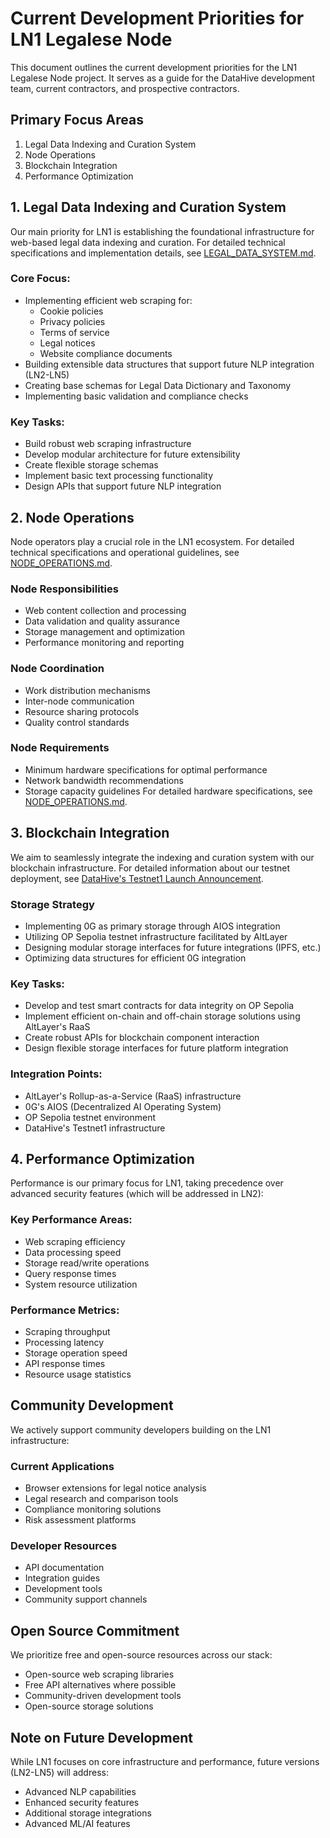 # Current Development Priorities for LN1 Legalese Node

This document outlines the current development priorities for the LN1 Legalese Node project. It serves as a guide for the DataHive development team, current contractors, and prospective contractors.

## Primary Focus Areas

1. Legal Data Indexing and Curation System
2. Node Operations
3. Blockchain Integration
4. Performance Optimization

## 1. Legal Data Indexing and Curation System

Our main priority for LN1 is establishing the foundational infrastructure for web-based legal data indexing and curation. For detailed technical specifications and implementation details, see [LEGAL_DATA_SYSTEM.md](/docs/technical/LEGAL_DATA_SYSTEM.md).

### Core Focus:
- Implementing efficient web scraping for:
  - Cookie policies
  - Privacy policies
  - Terms of service
  - Legal notices
  - Website compliance documents
- Building extensible data structures that support future NLP integration (LN2-LN5)
- Creating base schemas for Legal Data Dictionary and Taxonomy
- Implementing basic validation and compliance checks

### Key Tasks:
- Build robust web scraping infrastructure
- Develop modular architecture for future extensibility
- Create flexible storage schemas
- Implement basic text processing functionality
- Design APIs that support future NLP integration

## 2. Node Operations

Node operators play a crucial role in the LN1 ecosystem. For detailed technical specifications and operational guidelines, see [NODE_OPERATIONS.md](/docs/technical/NODE_OPERATIONS.md).

### Node Responsibilities
- Web content collection and processing
- Data validation and quality assurance
- Storage management and optimization
- Performance monitoring and reporting

### Node Coordination
- Work distribution mechanisms
- Inter-node communication
- Resource sharing protocols
- Quality control standards

### Node Requirements
- Minimum hardware specifications for optimal performance
- Network bandwidth recommendations
- Storage capacity guidelines
For detailed hardware specifications, see [NODE_OPERATIONS.md](/docs/technical/NODE_OPERATIONS.md).

## 3. Blockchain Integration

We aim to seamlessly integrate the indexing and curation system with our blockchain infrastructure. For detailed information about our testnet deployment, see [DataHive's Testnet1 Launch Announcement](https://www.datahive.network/post/datahive-launches-testnet1-on-op-sepolia-facilitated-by-altlayer-advancing-integration-with-0g-aios).

### Storage Strategy
- Implementing 0G as primary storage through AIOS integration
- Utilizing OP Sepolia testnet infrastructure facilitated by AltLayer
- Designing modular storage interfaces for future integrations (IPFS, etc.)
- Optimizing data structures for efficient 0G integration

### Key Tasks:
- Develop and test smart contracts for data integrity on OP Sepolia
- Implement efficient on-chain and off-chain storage solutions using AltLayer's RaaS
- Create robust APIs for blockchain component interaction
- Design flexible storage interfaces for future platform integration

### Integration Points:
- AltLayer's Rollup-as-a-Service (RaaS) infrastructure
- 0G's AIOS (Decentralized AI Operating System)
- OP Sepolia testnet environment
- DataHive's Testnet1 infrastructure

## 4. Performance Optimization

Performance is our primary focus for LN1, taking precedence over advanced security features (which will be addressed in LN2):

### Key Performance Areas:
- Web scraping efficiency
- Data processing speed
- Storage read/write operations
- Query response times
- System resource utilization

### Performance Metrics:
- Scraping throughput
- Processing latency
- Storage operation speed
- API response times
- Resource usage statistics

## Community Development

We actively support community developers building on the LN1 infrastructure:

### Current Applications
- Browser extensions for legal notice analysis
- Legal research and comparison tools
- Compliance monitoring solutions
- Risk assessment platforms

### Developer Resources
- API documentation
- Integration guides
- Development tools
- Community support channels

## Open Source Commitment

We prioritize free and open-source resources across our stack:
- Open-source web scraping libraries
- Free API alternatives where possible
- Community-driven development tools
- Open-source storage solutions

## Note on Future Development

While LN1 focuses on core infrastructure and performance, future versions (LN2-LN5) will address:
- Advanced NLP capabilities
- Enhanced security features
- Additional storage integrations
- Advanced ML/AI features

